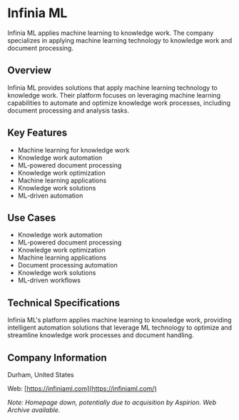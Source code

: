 # Infinia ML

Infinia ML applies machine learning to knowledge work. The company specializes in applying machine learning technology to knowledge work and document processing.

## Overview

Infinia ML provides solutions that apply machine learning technology to knowledge work. Their platform focuses on leveraging machine learning capabilities to automate and optimize knowledge work processes, including document processing and analysis tasks.

## Key Features

- Machine learning for knowledge work
- Knowledge work automation
- ML-powered document processing
- Knowledge work optimization
- Machine learning applications
- Knowledge work solutions
- ML-driven automation

## Use Cases

- Knowledge work automation
- ML-powered document processing
- Knowledge work optimization
- Machine learning applications
- Document processing automation
- Knowledge work solutions
- ML-driven workflows

## Technical Specifications

Infinia ML's platform applies machine learning to knowledge work, providing intelligent automation solutions that leverage ML technology to optimize and streamline knowledge work processes and document handling.

## Company Information

Durham, United States

Web: [https://infiniaml.com](https://infiniaml.com/)

*Note: Homepage down, potentially due to acquisition by Aspirion. Web Archive available.* 